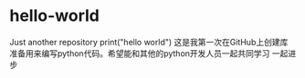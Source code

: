 # hello-world
Just another repository
print("hello world")
这是我第一次在GitHub上创建库  准备用来编写python代码。希望能和其他的python开发人员一起共同学习  一起进步
